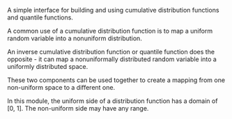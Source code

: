A simple interface for building and using cumulative
distribution functions and quantile functions.

A common use of a cumulative distribution
function is to map a uniform random variable into a 
nonuniform distribution.

An inverse cumulative distribution function or quantile
function does the opposite - it can map a nonuniformally
distributed random variable into a uniformly distributed
space.

These two components can be used together to create
a mapping from one non-uniform space to a different one.

In this module, the uniform side of a distribution
function has a domain of [0, 1].  The non-uniform side
may have any range.